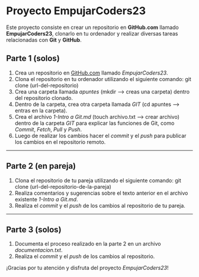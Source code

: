# Proyecto EmpujarCoders23

Este proyecto consiste en crear un repositorio en **GitHub.com** llamado **EmpujarCoders23**, clonarlo en tu ordenador y realizar diversas tareas relacionadas con **Git** y **GitHub**.

## Parte 1 (solos)
1. Crea un repositorio en [GitHub.com](https://github.com) llamado *EmpujarCoders23*.
2. Clona el repositorio en tu ordenador utilizando el siguiente comando: git clone (url-del-repositorio)
3. Crea una carpeta llamada *apuntes* (mkdir --> creas una carpeta) dentro del repositorio clonado.
4. Dentro de la carpeta, crea otra carpeta llamada *GIT* (cd apuntes --> entras en la carpeta).
5. Crea el archivo *1-Intro a Git.md* (touch archivo.txt --> crear archivo) dentro de la carpeta *GIT* para explicar las funciones de Git, como *Commit*, *Fetch*, *Pull* y *Push*.
6. Luego de realizar los cambios hacer el *commit* y el *push* para publicar los cambios en el repositorio remoto.
---
  ## Parte 2 (en pareja)
1. Clona el repositorio de tu pareja utilizando el siguiente comando: git clone (url-del-repositorio-de-la-pareja)
2. Realiza comentarios y sugerencias sobre el texto anterior en el archivo existente *1-Intro a Git.md*.
3. Realiza el *commit* y el *push* de los cambios al repositorio de tu pareja.
---
## Parte 3 (solos)
1. Documenta el proceso realizado en la parte 2 en un archivo *documentacion.txt*.
2. Realiza el *commit* y el *push* de los cambios al repositorio.

¡Gracias por tu atención y disfruta del proyecto *EmpujarCoders23*!
